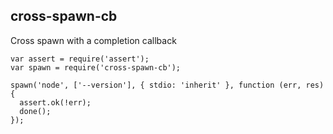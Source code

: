 ## cross-spawn-cb

Cross spawn with a completion callback

```
var assert = require('assert');
var spawn = require('cross-spawn-cb');

spawn('node', ['--version'], { stdio: 'inherit' }, function (err, res) {
  assert.ok(!err);
  done();
});
```

